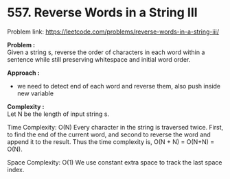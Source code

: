 # 557. Reverse Words in a String III

Problem link: https://leetcode.com/problems/reverse-words-in-a-string-iii/

**Problem :**<br>
Given a string s, reverse the order of characters in each word within a sentence while still preserving whitespace and initial word order.<br>

**Approach :**<br>

- we need to detect end of each word and reverse them, also push inside new variable

**Complexity :**<br>
Let N be the length of input string s.<br>

Time Complexity: O(N) Every character in the string is traversed twice. First, to find the end of the current word, and second to reverse the word and append it to the result. Thus the time complexity is, O(N + N) = O(N+N) = O(N).<br>

Space Complexity: O(1) We use constant extra space to track the last space index.<br>
